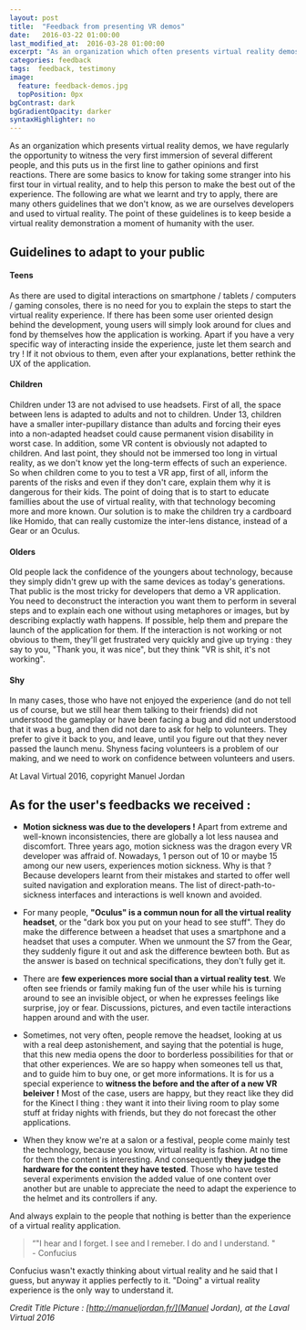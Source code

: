 ```yaml
---
layout: post
title:  "Feedback from presenting VR demos"
date:   2016-03-22 01:00:00
last_modified_at:  2016-03-28 01:00:00
excerpt: "As an organization which often presents virtual reality demos, we have regularly the opportunity to witness the very first immersion of several different people, and this puts us in the first line..."
categories: feedback
tags:  feedback, testimony
image:
  feature: feedback-demos.jpg
  topPosition: 0px
bgContrast: dark
bgGradientOpacity: darker
syntaxHighlighter: no
---
```


As an organization which presents virtual reality demos, we have regularly the opportunity to witness the very first immersion of several different people, and this puts us in the first line to gather opinions and first reactions. There are some basics to know for taking some stranger into his first tour in virtual reality, and to help this person to make the best out of the experience. The following are what we learnt and try to apply, there are many others guidelines that we don't know, as we are ourselves developers and used to virtual reality. The point of these guidelines is to keep beside a virtual reality demonstration a moment of humanity with the user. 

## Guidelines to adapt to your public

#### Teens 

As there are used to digital interactions on smartphone / tablets / computers / gaming consoles, there is no need for you to explain the steps to start the virtual reality experience. If there has been some user oriented design behind the development, young users will simply look around for clues and fond by themselves how the application is working. Apart if you have a very specific way of interacting inside the experience, juste let them search and try ! If it not obvious to them, even after your explanations, better rethink the UX of the application.

#### Children

Children under 13 are not advised to use headsets. First of all, the space between lens is adapted to adults and not to children. Under 13, children have a smaller inter-pupillary distance than adults and forcing their eyes into a non-adapted headset could cause permanent vision disability in worst case. In addition, some VR content is obviously not adapted to children. And last point, they should not be immersed too long in virtual reality, as we don't know yet the long-term effects of such an experience. So when children come to you to test a VR app, first of all, inform the parents of the risks and even if they don't care, explain them why it is dangerous for their kids. The point of doing that is to start to educate famillies about the use of virtual reality, with that technology becoming more and more known. Our solution is to make the children try a cardboard like Homido, that can really customize the inter-lens distance, instead of a Gear or an Oculus.

#### Olders

Old people lack the confidence of the youngers about technology, because they simply didn't grew up with the same devices as today's generations. That public is the most tricky for developers that demo a VR application. You need to deconstruct the interaction you want them to perform in several steps and to explain each one without using metaphores or images, but by describing explactly wath happens. If possible, help them and prepare the launch of the application for them. If the interaction is not working or not obvious to them, they'll get frustrated very quickly and give up trying : they say to you, "Thank you, it was nice", but they think "VR is shit, it's not working". 

#### Shy

In many cases, those who have not enjoyed the experience (and do not tell us of course, but we still hear them talking to their friends) did not understood the gameplay or have been facing a bug and did not understood that it was a bug, and then did not dare to ask for help to volunteers. They prefer to give it back to you, and leave, until you figure out that they never passed the launch menu. Shyness facing volunteers is a problem of our making, and we need to work on confidence between volunteers and users.


<div class="img img--fullContainer img--14xLeading" style="background-image: url({{ site.baseurl_posts_img }}feedback-users.jpg);"></div>At Laval Virtual 2016, copyright Manuel Jordan

## As for the user's feedbacks we received :

 - **Motion sickness was due to the developers !** Apart from extreme and well-known inconsistencies, there are globally a lot less nausea and discomfort. Three years ago, motion sickness was the dragon every VR developer was affraid of. Nowadays, 1 person out of 10 or maybe 15 among our new users, experiences motion sickness. Why is that ? Because developers learnt from their mistakes and started to offer well suited navigation and exploration means. The list of direct-path-to-sickness interfaces and interactions is well known and avoided. 

 - For many people, **"Oculus" is a commun noun for all the virtual reality headset**, or the "dark box you put on your head to see stuff". They do make the difference between a headset that uses a smartphone and a headset that uses a computer. When we unmount the S7 from the Gear, they suddenly figure it out and ask the difference bewteen both. But as the answer is based on technical specifications, they don't fully get it. 

 - There are **few experiences more social than a virtual reality test**. We often see friends or family making fun of the user while his is turning around to see an invisible object, or when he expresses feelings like surprise, joy or fear. Discussions, pictures, and even tactile interactions happen around and with the user.  

 - Sometimes, not very often, people remove the headset, looking at us with a real deep astonishement, and saying that the potential is huge, that this new media opens the door to borderless possibilities for that or that other experiences. We are so happy when someones tell us that, and to guide him to buy one, or get more informations. It is for us a special experience to **witness the before and the after of a new VR beleiver !** Most of the case, users are happy, but they react like they did for the Kinect I thing : they want it into their living room to play some stuff at friday nights with friends, but they do not forecast the other applications.

- When they know we're at a salon or a festival, people come mainly test the technology, because you know, virtual reality is fashion. At no time for them the content is interesting. And consequently **they judge the hardware for the content they have tested**. Those who have tested several experiments envision the added value of one content over another but are unable to appreciate the need to adapt the experience to the helmet and its controllers if any.

And always explain to the people that nothing is better than the experience of a virtual reality application. 
<blockquote class="u--startsWithDoubleQuote">“"I hear and I forget. I see and I remeber. I do and I understand. "<br/>- Confucius</blockquote>
Confucius wasn't exactly thinking about virtual reality and he said that I guess, but anyway it applies perfectly to it. "Doing" a virtual reality experience is the only way to understand it.

*Credit Title Picture : [http://manueljordan.fr/](Manuel Jordan), at the Laval Virtual 2016*
